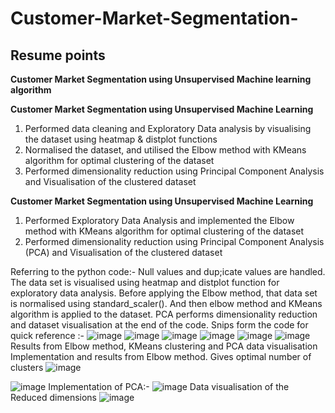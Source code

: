 # Customer-Market-Segmentation-
## Resume points

**Customer Market Segmentation using Unsupervised Machine learning algorithm**

**Customer Market Segmentation using Unsupervised Machine Learning**
1. Performed data cleaning and Exploratory Data analysis by visualising the dataset using heatmap & distplot functions
2. Normalised the dataset, and utilised the Elbow method with KMeans algorithm for optimal clustering of the dataset
3. Performed dimensionality reduction using Principal Component Analysis and Visualisation of the clustered dataset

**Customer Market Segmentation using Unsupervised Machine Learning**
1. Performed Exploratory Data Analysis and implemented the Elbow method with KMeans algorithm for optimal clustering of the dataset
2. Performed dimensionality reduction using Principal Component Analysis (PCA) and Visualisation of the clustered dataset


Referring to the python code:-
Null values and dup;icate values are handled. The data set is visualised using heatmap and distplot function for exploratory data analysis.
Before applying the Elbow method, that data set is normalised using standard_scaler(). And then elbow method and KMeans algorithm is applied to the dataset.
PCA performs dimensionality reduction and dataset visualisation at the end of the code.
Snips form the code for quick reference :- 
![image](https://user-images.githubusercontent.com/71177034/129442392-2625c2d9-160a-41d5-9d96-1e0e6c3bca51.png)
![image](https://user-images.githubusercontent.com/71177034/129442404-72c7003c-f9f4-4602-a31e-4e2166613cef.png)
![image](https://user-images.githubusercontent.com/71177034/129442417-d548dbe7-572f-4862-9683-b3586962fb73.png)
![image](https://user-images.githubusercontent.com/71177034/129442433-693df34b-274b-4c6a-887d-ac7a8b22c05b.png)
![image](https://user-images.githubusercontent.com/71177034/129442443-5956b48f-10f6-4cbd-823a-66a3d044c1b7.png)
![image](https://user-images.githubusercontent.com/71177034/129442456-96f4dcdb-60aa-44ef-80df-49e28d590dca.png)
Results from Elbow method, KMeans clustering and PCA data visualisation
Implementation and results from Elbow method. Gives optimal number of clusters
![image](https://user-images.githubusercontent.com/71177034/130003887-a2e61a61-b345-4243-b93d-69e68d663575.png)

![image](https://user-images.githubusercontent.com/71177034/130002859-71cd76d0-485c-4449-8654-f3fa7140aa2a.png)
Implementation of PCA:-
![image](https://user-images.githubusercontent.com/71177034/130003992-b747a03c-d1df-42aa-a641-c60f3c3c606c.png)
Data visualisation of the Reduced dimensions
![image](https://user-images.githubusercontent.com/71177034/129442478-1dfa6b95-06aa-4741-8dc2-8ef35b5f5c2f.png)

